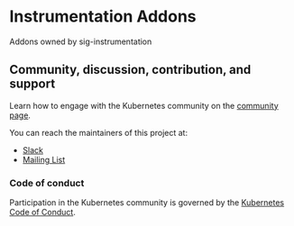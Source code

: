 # Instrumentation Addons

Addons owned by sig-instrumentation

## Community, discussion, contribution, and support

Learn how to engage with the Kubernetes community on the [community page](http://kubernetes.io/community/).

You can reach the maintainers of this project at:

- [Slack](https://kubernetes.slack.com/messages/sig-instrumentation)
- [Mailing List](https://groups.google.com/forum/#!forum/kubernetes-sig-instrumentation)

### Code of conduct

Participation in the Kubernetes community is governed by the [Kubernetes Code of Conduct](code-of-conduct.md).
